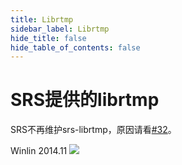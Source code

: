 ```yaml
---
title: Librtmp
sidebar_label: Librtmp
hide_title: false
hide_table_of_contents: false
---
```


# SRS提供的librtmp

SRS不再维护srs-librtmp，原因请看[#32](https://github.com/ossrs/srs-librtmp/issues/32)。

Winlin 2014.11
![](https://ossrs.net/gif/v1/sls.gif?site=ossrs.io&path=/lts/doc-zh-5/doc/srs-lib-rtmp)


